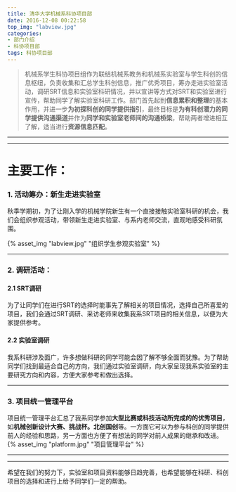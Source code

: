 ```yaml
---
title: 清华大学机械系科协项目部
date: 2016-12-08 00:22:58
top_img: "labview.jpg"
categories: 
- 部门介绍
- 科协项目部
tags: 科协项目部
---
```


> 机械系学生科协项目组作为联结机械系教务和机械系实验室与学生科创的信息枢纽，负责收集和汇总学生科创信息，推广优秀项目，筹办走进实验室活动，调研SRT信息和实验室科研情况，并以宣讲等方式对SRT和实验室进行宣传，帮助同学了解实验室科研工作。部门首先起到**信息累积和整理**的基本作用，并进一步**为初探科创的同学提供指引**，最终目标是**为有科创潜力的同学提供沟通渠道**并作为**同学和实验室老师间的沟通桥梁**，帮助两者增进相互了解，适当进行**资源信息匹配**。

<!-- more -->

***
***
# 主要工作：

### 1. 活动筹办：新生走进实验室

秋季学期初，为了让刚入学的机械学院新生有一个直接接触实验室科研的机会，我们会组织参观活动，带领新生走进实验室、与系内老师交流，直观地感受科研氛围。

{% asset_img "labview.jpg" "组织学生参观实验室" %}
***
### 2. 调研活动：

#### 2.1 SRT调研

为了让同学们在进行SRT的选择时能事先了解相关的项目情况，选择自己所喜爱的项目，我们会通过SRT调研、采访老师来收集我系SRT项目的相关信息，以便为大家提供参考。

#### 2.2 实验室调研

我系科研涉及面广，许多想做科研的同学可能会因了解不够全面而犹豫。为了帮助同学们找到最适合自己的方向，我们通过实验室调研，向大家呈现我系实验室的主要研究方向和内容，方便大家参考和做出选择。
***
### 3. 项目统一管理平台

项目统一管理平台汇总了我系同学参加**大型比赛或科技活动所完成的的优秀项目**，如**机械创新设计大赛、挑战杯。北创国创**等。一方面它可以为参与科创的同学提供前人的经验和思路，另一方面也方便了有想法的同学对前人成果的继承和改进。
{% asset_img "platform.jpg" "项目管理平台" %}
***
***
希望在我们的努力下，实验室和项目资料能够日趋完善，也希望能够在科研、科创项目的选择和进行上给予同学们一定的帮助。
